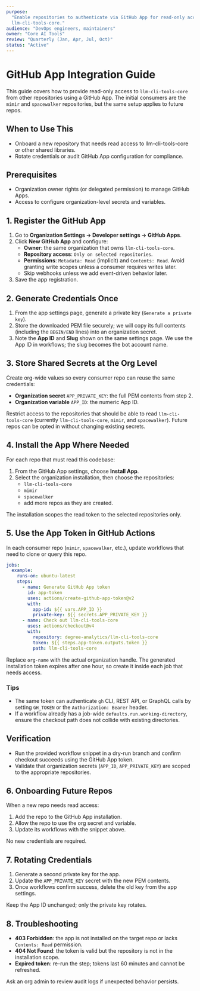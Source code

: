 ```yaml
---
purpose:
  "Enable repositories to authenticate via GitHub App for read-only access to
  llm-cli-tools-core."
audience: "DevOps engineers, maintainers"
owner: "Core AI Tools"
review: "Quarterly (Jan, Apr, Jul, Oct)"
status: "Active"
---
```


# GitHub App Integration Guide

This guide covers how to provide read-only access to `llm-cli-tools-core` from
other repositories using a GitHub App. The initial consumers are the `mimir` and
`spacewalker` repositories, but the same setup applies to future repos.

## When to Use This

- Onboard a new repository that needs read access to llm-cli-tools-core or other
  shared libraries.
- Rotate credentials or audit GitHub App configuration for compliance.

## Prerequisites

- Organization owner rights (or delegated permission) to manage GitHub Apps.
- Access to configure organization-level secrets and variables.

## 1. Register the GitHub App

1. Go to **Organization Settings → Developer settings → GitHub Apps**.
2. Click **New GitHub App** and configure:
   - **Owner**: the same organization that owns `llm-cli-tools-core`.
   - **Repository access**: `Only on selected repositories`.
   - **Permissions**: `Metadata: Read` (implicit) and `Contents: Read`. Avoid
     granting write scopes unless a consumer requires writes later.
   - Skip webhooks unless we add event-driven behavior later.
3. Save the app registration.

## 2. Generate Credentials Once

1. From the app settings page, generate a private key
   (`Generate a private key`).
2. Store the downloaded PEM file securely; we will copy its full contents
   (including the `BEGIN/END` lines) into an organization secret.
3. Note the **App ID** and **Slug** shown on the same settings page. We use the
   App ID in workflows; the slug becomes the bot account name.

## 3. Store Shared Secrets at the Org Level

Create org-wide values so every consumer repo can reuse the same credentials:

- **Organization secret** `APP_PRIVATE_KEY`: the full PEM contents from step 2.
- **Organization variable** `APP_ID`: the numeric App ID.

Restrict access to the repositories that should be able to read
`llm-cli-tools-core` (currently `llm-cli-tools-core`, `mimir`, and
`spacewalker`). Future repos can be opted in without changing existing secrets.

## 4. Install the App Where Needed

For each repo that must read this codebase:

1. From the GitHub App settings, choose **Install App**.
2. Select the organization installation, then choose the repositories:
   - `llm-cli-tools-core`
   - `mimir`
   - `spacewalker`
   - add more repos as they are created.

The installation scopes the read token to the selected repositories only.

## 5. Use the App Token in GitHub Actions

In each consumer repo (`mimir`, `spacewalker`, etc.), update workflows that need
to clone or query this repo.

```yaml
jobs:
  example:
    runs-on: ubuntu-latest
    steps:
      - name: Generate GitHub App token
        id: app-token
        uses: actions/create-github-app-token@v2
        with:
          app-id: ${{ vars.APP_ID }}
          private-key: ${{ secrets.APP_PRIVATE_KEY }}
      - name: Check out llm-cli-tools-core
        uses: actions/checkout@v4
        with:
          repository: degree-analytics/llm-cli-tools-core
          token: ${{ steps.app-token.outputs.token }}
          path: llm-cli-tools-core
```

Replace `org-name` with the actual organization handle. The generated
installation token expires after one hour, so create it inside each job that
needs access.

### Tips

- The same token can authenticate `gh` CLI, REST API, or GraphQL calls by
  setting `GH_TOKEN` or the `Authorization: Bearer` header.
- If a workflow already has a job-wide `defaults.run.working-directory`, ensure
  the checkout path does not collide with existing directories.

## Verification

- Run the provided workflow snippet in a dry-run branch and confirm checkout
  succeeds using the GitHub App token.
- Validate that organization secrets (`APP_ID`, `APP_PRIVATE_KEY`) are scoped to
  the appropriate repositories.

## 6. Onboarding Future Repos

When a new repo needs read access:

1. Add the repo to the GitHub App installation.
2. Allow the repo to use the org secret and variable.
3. Update its workflows with the snippet above.

No new credentials are required.

## 7. Rotating Credentials

1. Generate a second private key for the app.
2. Update the `APP_PRIVATE_KEY` secret with the new PEM contents.
3. Once workflows confirm success, delete the old key from the app settings.

Keep the App ID unchanged; only the private key rotates.

## 8. Troubleshooting

- **403 Forbidden**: the app is not installed on the target repo or lacks
  `Contents: Read` permission.
- **404 Not Found**: the token is valid but the repository is not in the
  installation scope.
- **Expired token**: re-run the step; tokens last 60 minutes and cannot be
  refreshed.

Ask an org admin to review audit logs if unexpected behavior persists.
